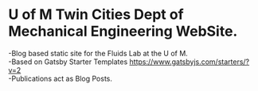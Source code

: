 # U of M Twin Cities Dept of Mechanical Engineering WebSite.

-Blog based static site for the Fluids Lab at the U of M.<br/>
-Based on Gatsby Starter Templates <https://www.gatsbyjs.com/starters/?v=2><br/>
-Publications act as Blog Posts.

